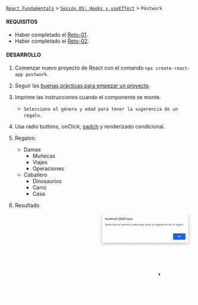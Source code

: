 [`React Fundamentals`](../../README.md) > [`Sesión 05: Hooks y useEffect`](../Readme.md) > `Postwork`

#### REQUISITOS
- Haber completado el [Reto-01](../Reto-01).
- Haber completado el [Reto-02](../Reto-02).

#### DESARROLLO

1. Comenzar nuevo proyecto de React con el comando `npx create-react-app postwork`.

2. Seguir las [buenas prácticas para empezar un proyecto](../../BuenasPracticas/EmpezandoProyectos/Readme.md).

3. Imprime las instrucciones cuando el componente se monte.
	- `Selecciona el género y edad para tener la sugerencia de un regalo.`

4. Usa radio buttons, onClick, [switch](https://www.w3schools.com/js/js_switch.asp) y renderizado condicional.

5. Regalos:
	- Damas
		- Muñecas
		- Viajes
		- Operaciones
	- Caballero
		- Dinosaurios
		- Carro
		- Casa

6. Resultado
<img src="./public/resultado.gif">
